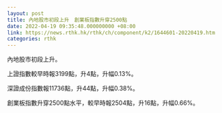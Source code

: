 ```yaml
---
layout: post
title: 內地股市初段上升　創業板指數升穿2500點
date: 2022-04-19 09:35:48.000000000 +08:00
link: https://news.rthk.hk/rthk/ch/component/k2/1644601-20220419.htm
categories: rthk
---
```


內地股市初段上升。

上證指數較早時報3199點，升4點，升幅0.13%。

深證成份指數報11736點，升44點，升幅0.38%。

創業板指數升穿2500點水平，較早時報2504點，升16點，升幅0.66%。
